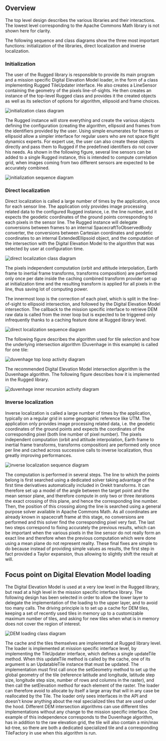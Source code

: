 <!--- Copyright 2013-2014 CS Systèmes d'Information
  Licensed under the Apache License, Version 2.0 (the "License");
  you may not use this file except in compliance with the License.
  You may obtain a copy of the License at
  
    http://www.apache.org/licenses/LICENSE-2.0
  
  Unless required by applicable law or agreed to in writing, software
  distributed under the License is distributed on an "AS IS" BASIS,
  WITHOUT WARRANTIES OR CONDITIONS OF ANY KIND, either express or implied.
  See the License for the specific language governing permissions and
  limitations under the License.
-->

Overview
--------

The top level design describes the various libraries and their interactions. The lowest level
corresponding to the Apache Commons Math library is not shown here for clarity.

The following sequence and class diagrams show the three most important functions: initialization
of the libraries, direct localization and inverse localization.

### Initialization

The user of the Rugged library is responsible to provide its main program and a mission specific
Digital Elevation Model loader, in the form of a class implementing Rugged TileUpdater interface.
He also creates a LineSensor containing the geometry of the pixels line-of-sights. He then creates
an instance of the top-level Rugged class and provides it the created objects as well as its selection
of options for algorithm, ellipsoid and frame choices.

![initialization class diagram](../images/design/initialization-class-diagram.png)

The Rugged instance will store everything and create the various objects defining the configuration
(creating the algorithm, ellipsoid and frames from the identifiers provided by the user. Using simple
enumerates for frames or ellipsoid allow a simpler interface for regular users who are not space flight
dynamics experts. For expert use, the user can also create these objects directly and pass them to Rugged
if the predefined identifiers do not cover his needs. As shown in the following figure, several line sensors can be
added to a single Rugged instance, this is intended to compute correlation grid, when images coming from
two different sensors are expected to be accurately combined.

![initialization sequence diagram](../images/design/initialization-sequence-diagram.png)

### Direct localization

Direct localization is called a large number of times by the application, once for each sensor line.
The application only provides image processing related data to the configured Rugged instance, i.e. the
line number, and it expects the geodetic coordinates of the ground points corresponding to each pixels
in the sensor line. The Rugged instance will delegate conversions between frames to an internal
SpacecraftToObservedBody converter, the conversions between Cartesian coordinates and geodetic coordinates
to an internal ExtendedEllipsoid object, and the computation of the intersection with the Digital Elevation
Model to the algorithm that was selected by user at configuration time.

![direct localization class diagram](../images/design/direct-localization-class-diagram.png)

The pixels independent computation (orbit and attitude interpolation, Earth frame to inertial frame transforms,
transforms composition) are performed only once per date inside the caching combined transform provider set up
at initialization time and the resulting transform is applied for all pixels in the line, thus saving lot of
computing power.

The innermost loop is the correction of each pixel, which is split in the line-of-sight to ellipsoid intersection,
and followed by the Digital Elevation Model intersection. The callback to the mission specific interface to
retrieve DEM raw data is called from the inner loop but is expected to be triggered only infrequently thanks to a
caching feature done at Rugged library level.

![direct localization sequence diagram](../images/design/direct-localization-sequence-diagram.png)

The following figure describes the algorithm used for tile selection and how the underlying intersection algorithm
(Duvenhage in this example) is called for one tile:

![duvenhage top loop activity diagram](../images/design/duvenhage-top-loop-activity-diagram.png)

The recommended Digital Elevation Model intersection algorithm is the Duvenhage algorithm. The following figure
describes how it is implemented in the Rugged library.

![duvenhage inner recursion activity diagram](../images/design/duvenhage-inner-recursion-activity-diagram.png)

### Inverse localization

Inverse localization is called a large number of times by the application, typically on a regular grid in some
geographic reference like UTM. The application only provides image processing related data, i.e. the geodetic
coordinates of the ground points and expects the coordinates of the corresponding pixel (both line number of
pixel number). The pixels independent computation (orbit and attitude interpolation, Earth frame to inertial
frame transforms, transforms composition) are performed only once per line and cached across successive calls to
inverse localization, thus greatly improving performances.

![inverse localization sequence diagram](../images/design/inverse-localization-sequence-diagram.png)

The computation is performed in several steps. The line to which the points belong is first searched using a dedicated
solver taking advantage of the first time derivatives automatically included in Orekit transforms. It can therefore set
up a model of the angle between the target point and the mean sensor plane, and therefore compute in only two or three
iterations the exact crossing of this plane, and hence the corresponding line number. Then, the position of this
crossing along the line is searched using a general purpose solver available in Apache Commons Math. As all coordinates
are already known in spacecraft frame at this stage, no conversions are performed and this solver find the corresponding
pixel very fast. The last two steps correspond to fixing accurately the previous results, which can be important when
the various pixels in the line sensor do not really form an exact line and therefore when the previous computation which
were done using a mean plane do not represent reality. These final fixes are simple to do because instead of providing
simple values as results, the first step in fact provided a Taylor expansion, thus allowing to slightly shift the result
at will.

Focus point on Digital Elevation Model loading
----------------------------------------------

The Digital Elevation Model is used at a very low level in the Rugged library, but read at a high level in the mission
specific interface library. The following design has been selected in order to allow the lower layer to delegate the
implementation of the loading to the upper layer, and to avoid too many calls. The driving principle is to set up a cache
for DEM tiles, keeping a set of recently used tiles in memory up to a customizable maximum number of tiles, and asking for
new tiles when what is in memory does not cover the region of interest.

![DEM loading class diagram](../images/design/dem-loading-class-diagram.png)

The cache and the tiles themselves are implemented at Rugged library level. The loader is implemented at mission specific
interface level, by implementing the TileUpdater interface, which defines a single updateTile method. When this updateTile
method is called by the cache, one of its argument is an UpdatableTile instance that must be updated. The implementation
must first call once the setGeometry method to set up the global geometry of the tile (reference latitude and longitude,
latitude step size, longitude step size, number of rows and columns in the raster), and then call the setElevation method
for each element of the raster. The loader can therefore avoid to allocate by itself a large array that will in any case
be reallocated by the Tile. The loader only sees interfaces in the API and doesn't know anything about the real specialized
tiles that are used under the hood. Different DEM intersection algorithms can use different tiles implementations without
any change to the mission specific interface. One example of this independence corresponds to the Duvenhage algorithm, has
in addition to the raw elevation grid, the tile will also contain a min/max kd-tree, so there are both a dedicated specialized
tile and a corresponding TileFactory in use when this algorithm is run.